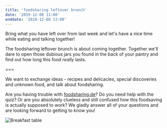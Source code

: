 ```yaml
---
title: 'foodsharing leftover brunch'
date: '2019-12-08 11:00'
enddate: '2019-12-08 13:00'
---
```


Bring what you have left over from last week and let's have a nice time while eating and talking together!

The foodsharing leftover brunch is about coming together.
Together we'll dare to open those dubious jars you found in the back of your pantry and find out how long this food _really_ lasts.

===

We want to exchange ideas - recipes and delicacies, special discoveries and unknown food, and talk about foodsharing.

Are you having trouble with [foodsharing.de](https://foodsharing.de)? Do you need help with the quiz? Or are you absolutely clueless and still confused how this foodsaving is actually supposed to work?
We gladly answer all of your questions and are looking forward to getting to know you!

![Breakfast table](/pics/breakfast.jpg)
